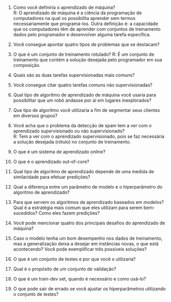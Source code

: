 1. Como você definiria o aprendizado de máquina?  
   R: O aprendizado de máquina é a ciência da programação de computadores na qual os possibilita aprender sem termos necessariamente que programá-los. Outra definição é: a capacidade que os computadores têm de aprender com conjuntos de treinamento dados pelo programador e desenvolver alguma tarefa específica.

2. Você consegue apontar quatro tipos de problemas que se destacam?

3. O que é um conjunto de treinamento rotulado?
   R: É um conjunto de treinamento que contém a solução desejada pelo programador em sua composição.

4. Quais são as duas tarefas supervisionadas mais comuns?

5. Você consegue citar quatro tarefas comuns não supervisionadas?

6. Qual tipo de algoritmo de aprendizado de máquina você usaria para possibilitar que um robô andasse por aí em lugares inexplorados?

7. Que tipo de algoritmo você utilizaria a fim de segmentar seus clientes em diversos grupos?

8. Você acha que o problema da detecção de spam tem a ver com o aprendizado supervisionado ou não supervisionado?  
   R: Tem a ver com o aprendizado supervisionado, pois se faz necessária a solução desejada (rótulo) no conjunto de treinamento.

9. O que é um sistema de aprendizado online?

10. O que é o aprendizado out-of-core?

11. Qual tipo de algoritmo de aprendizado depende de uma medida de similaridade para efetuar predições?

12. Qual a diferença entre um parâmetro de modelo e o hiperparâmetro do algoritmo de aprendizado?

13. Para que servem os algoritmos de aprendizado baseados em modelos? Qual é a estratégia mais comum que eles utilizam para serem bem-sucedidos? Como eles fazem predições?

14. Você pode mencionar quatro dos principais desafios do aprendizado de máquina?

15. Caso o modelo tenha um bom desempenho nos dados de treinamento, mas a generalização deixa a desejar em instâncias novas, o que está acontecendo? Você pode exemplificar três possíveis soluções?

16. O que é um conjunto de testes e por que você o utilizaria?

17. Qual é o propósito de um conjunto de validação?

18. O que é um train-dev set, quando é necessário e como usá-lo?

19. O que pode sair de errado se você ajustar os hiperparâmetros utilizando o conjunto de testes?